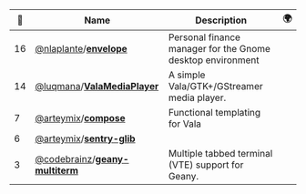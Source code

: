 |:star2: | Name | Description | 🌍|
|---|---|---|---|
|16|[@nlaplante](https://github.com/nlaplante)/[**envelope**](https://github.com/nlaplante/envelope)|Personal finance manager for the Gnome desktop environment||
|14|[@luqmana](https://github.com/luqmana)/[**ValaMediaPlayer**](https://github.com/luqmana/ValaMediaPlayer)|A simple Vala/GTK+/GStreamer media player.||
|7|[@arteymix](https://github.com/arteymix)/[**compose**](https://github.com/arteymix/compose)|Functional templating for Vala||
|6|[@arteymix](https://github.com/arteymix)/[**sentry-glib**](https://github.com/arteymix/sentry-glib)|||
|3|[@codebrainz](https://github.com/codebrainz)/[**geany-multiterm**](https://github.com/codebrainz/geany-multiterm)|Multiple tabbed terminal (VTE) support for Geany.||

